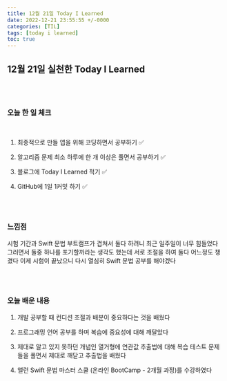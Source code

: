 ```yaml
---
title: 12월 21일 Today I Learned
date: 2022-12-21 23:55:55 +/-0000
categories: [TIL]
tags: [today i learned]
toc: true
---
```


## 12월 21일 실천한 Today I Learned

<br><br>

### 오늘 한 일 체크
<br>

1. 최종적으로 만들 앱을 위해 코딩하면서 공부하기 ✅

2. 알고리즘 문제 최소 하루에 한 개 이상은 풀면서 공부하기 ✅

3. 블로그에 Today I Learned 적기 ✅

4. GitHub에 1일 1커밋 하기 ✅

<br><br>

### 느낌점

시험 기간과 Swift 문법 부트캠프가 겹쳐서 둘다 하려니 최근 일주일이 너무
힘들었다 그러면서 둘중 하나를 포기할까라는 생각도 했는데 서로 조절을 하여 둘다 어느정도 챙겼다 이제 시험이 끝났으니 다시 열심히 Swift 문법 공부를 해야겠다

<br><br>

### 오늘 배운 내용

1. 개발 공부할 때 컨디션 조절과 배분이 중요하다는 것을 배웠다

1. 프로그래밍 언어 공부를 하며 복습에 중요성에 대해 깨달았다

1. 제대로 알고 있지 못하던 개념인 열거형에 연관값 추출법에 대해 
복습 테스트 문제들을 풀면서 제대로 깨닫고 추출법을 배웠다

1. 앨런 Swift 문법 마스터 스쿨 (온라인 BootCamp - 2개월 과정)를 수강하였다